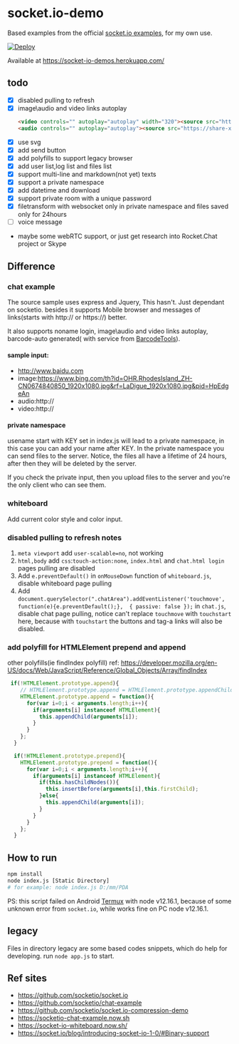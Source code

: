 # socket.io-demo

Based examples from the official [socket.io examples](https://github.com/socketio/socket.io/tree/master/examples), for my own use.

[![Deploy](https://www.herokucdn.com/deploy/button.png)](https://heroku.com/deploy?template=https://github.com/shanquan/socket.io-demo)

Available at <https://socket-io-demos.herokuapp.com/>

## todo
- [x] disabled pulling to refresh
- [x] image\audio and video links autoplay
  ```markdown
  <video controls="" autoplay="autoplay" width="320"><source src="https://share-xxx.cos.ap-guangzhou.myqcloud.com/video/sunshine.mp4" type="video/mp4"></video>
  <audio controls="" autoplay="autoplay"><source src="https://share-xxx.cos.ap-guangzhou.myqcloud.com/audio/%E6%82%AF%E5%86%9C.mp3"></audio>
  ```
- [x] use svg
- [x] add send button
- [x] add polyfills to support legacy browser
- [x] add user list,log list and files list
- [x] support multi-line and markdown(not yet) texts
- [x] support a private namespace
- [x] add datetime and download
- [x] support private room with a unique password
- [x] filetransform with websocket only in private namespace and files saved only for 24hours
- [ ] voice message
- maybe some webRTC support, or just get research into Rocket.Chat project or Skype

## Difference

### chat example
The source sample uses express and Jquery, This hasn't. Just dependant on socketio. besides it supports Mobile browser and messages of links(starts with http:// or https://) better.

It also supports noname login, image\audio and video links autoplay, barcode-auto generated( with service from [BarcodeTools](http://generator.barcodetools.com/)).

#### sample input:
- http://www.baidu.com
- image:https://www.bing.com/th?id=OHR.RhodesIsland_ZH-CN0674840850_1920x1080.jpg&rf=LaDigue_1920x1080.jpg&pid=HpEdgeAn
- audio:http://
- video:http://

#### private namespace
usename start with KEY set in index.js will lead to a private namespace, in this case you can add your name after KEY. In the private namespace you can send files to the server. Notice, the files all have a lifetime of 24 hours, after then they will be deleted by the server.

If you check the private input, then you upload files to the server and you're the only client who can see them.

### whiteboard
Add current color style and color input.

### disabled pulling to refresh notes
1. `meta viewport` add `user-scalable=no`, not working
2. `html,body` add `css`:`touch-action:none`, `index.html` and `chat.html login` pages pulling are disabled
3. Add `e.preventDefault()` in `onMouseDown` function of `whiteboard.js`, disable whiteboard page pulling
4. Add `document.querySelector(".chatArea").addEventListener('touchmove', function(e){e.preventDefault();},  { passive: false });` in `chat.js`, disable chat page pulling, notice can't replace `touchmove` with `touchstart` here, because with `touchstart` the buttons and tag-a links will also be disabled. 

### add polyfill for HTMLElement prepend and append

other polyfills(ie findIndex polyfill) ref: https://developer.mozilla.org/en-US/docs/Web/JavaScript/Reference/Global_Objects/Array/findIndex
```js
 if(!HTMLElement.prototype.append){
    // HTMLElement.prototype.append = HTMLElement.prototype.appendChild;
    HTMLElement.prototype.append = function(){
      for(var i=0;i < arguments.length;i++){
        if(arguments[i] instanceof HTMLElement){
          this.appendChild(arguments[i]);
        }
      }
    };
  }

  if(!HTMLElement.prototype.prepend){
    HTMLElement.prototype.prepend = function(){
      for(var i=0;i < arguments.length;i++){
        if(arguments[i] instanceof HTMLElement){
          if(this.hasChildNodes()){
            this.insertBefore(arguments[i],this.firstChild);
          }else{
            this.appendChild(arguments[i]);
          }
        }
      }
    };
  }
```

## How to run
```bash
npm install
node index.js [Static Directory]
# for example: node index.js D:/mm/PDA
```

PS: this script failed on Android [Termux](https://termux.com/) with node v12.16.1, because of some unknown error from `socket.io`, while works fine on PC node v12.16.1.

## legacy
Files in directory legacy are some based codes snippets, which do help for developing. run `node app.js` to start.

## Ref sites
- <https://github.com/socketio/socket.io>
- <https://github.com/socketio/chat-example>
- <https://github.com/socketio/socket.io-compression-demo>
- <https://socketio-chat-example.now.sh>
- <https://socket-io-whiteboard.now.sh/>
- <https://socket.io/blog/introducing-socket-io-1-0/#Binary-support>
